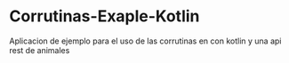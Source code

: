 # Corrutinas-Exaple-Kotlin
Aplicacion de ejemplo para el uso de las corrutinas en con kotlin y una api rest de animales
